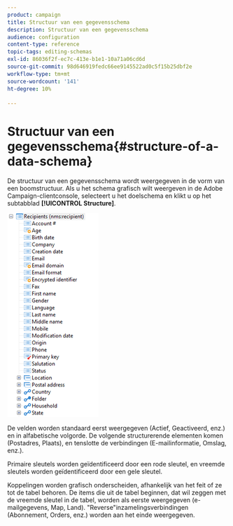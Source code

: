 ```yaml
---
product: campaign
title: Structuur van een gegevensschema
description: Structuur van een gegevensschema
audience: configuration
content-type: reference
topic-tags: editing-schemas
exl-id: 86036f2f-ec7c-413e-b1e1-10a71a06cd6d
source-git-commit: 98d646919fedc66ee9145522ad0c5f15b25dbf2e
workflow-type: tm+mt
source-wordcount: '141'
ht-degree: 10%

---
```


# Structuur van een gegevensschema{#structure-of-a-data-schema}

De structuur van een gegevensschema wordt weergegeven in de vorm van een boomstructuur. Als u het schema grafisch wilt weergeven in de Adobe Campaign-clientconsole, selecteert u het doelschema en klikt u op het subtabblad **[!UICONTROL Structure]**.

![](assets/d_ncs_integration_schema_arbo.png)

De velden worden standaard eerst weergegeven (Actief, Geactiveerd, enz.) en in alfabetische volgorde. De volgende structurerende elementen komen (Postadres, Plaats), en tenslotte de verbindingen (E-mailinformatie, Omslag, enz.).

Primaire sleutels worden geïdentificeerd door een rode sleutel, en vreemde sleutels worden geïdentificeerd door een gele sleutel.

Koppelingen worden grafisch onderscheiden, afhankelijk van het feit of ze tot de tabel behoren. De items die uit de tabel beginnen, dat wil zeggen met de vreemde sleutel in de tabel, worden als eerste weergegeven (e-mailgegevens, Map, Land). &quot;Reverse&quot;inzamelingsverbindingen (Abonnement, Orders, enz.) worden aan het einde weergegeven.
